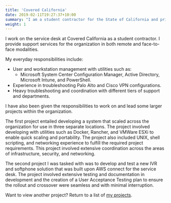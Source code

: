 ```yaml
---
title: 'Covered California'
date: 2019-02-11T19:27:37+10:00
summary: "I am a student contractor for the State of California and primarily provide face-to-face and remote services for the California Health Benefit Exchange. I have also led and assisted in the development of some larger projects within the organization."
weight: 1
---
```


I work on the service desk at Covered California as a student contractor. I provide support services for the organization in both remote and face-to-face modalities. 

My everyday responsibilities include:
- User and  workstation management with utilities such as:
    -  Microsoft System Center Configuration Manager, Active Directory, Microsoft Intune, and PowerShell. 
- Experience in troubleshooting Palo Alto and Cisco VPN configurations.
- Heavy troubleshooting and coordination with different tiers of support and departments. 


I have also been given the responsibilities to work on and lead some larger projects within the organization.


The first project entailed developing a system that scaled across the organization for use in three separate locations. The project involved developing with utilities such as Docker, Rancher, and VMWare ESXi to enable quick scaling and portability. The project also included UNIX, shell scripting, and networking experience to fulfill the required project requirements. This project involved extensive coordination across the areas of infrastructure, security, and networking. 


The second project I was tasked with was to develop and test a new IVR and softphone solution that was built upon AWS connect for the service desk. The project involved extensive testing and documentation in development and the creation of a User Acceptance Testing plan to ensure the rollout and crossover were seamless and with minimal interruption. 



Want to view another project? Return to a list of [my projects](/work).